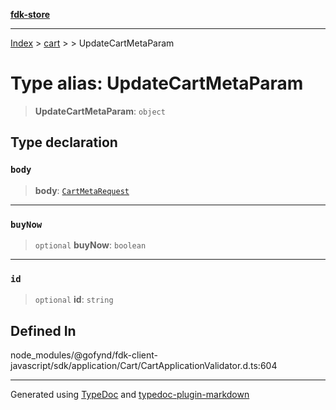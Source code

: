 [**fdk-store**](../../../README.md)
***

[Index](../../../API.md) > [cart](../../README.md) > [<internal>](../README.md) > UpdateCartMetaParam

# Type alias: UpdateCartMetaParam

> **UpdateCartMetaParam**: `object`

## Type declaration

### `body`

> **body**: [`CartMetaRequest`](type-alias.CartMetaRequest.md)

***

### `buyNow`

> `optional` **buyNow**: `boolean`

***

### `id`

> `optional` **id**: `string`

## Defined In

node\_modules/@gofynd/fdk-client-javascript/sdk/application/Cart/CartApplicationValidator.d.ts:604

***
Generated using [TypeDoc](https://typedoc.org/) and [typedoc-plugin-markdown](https://www.npmjs.com/package/typedoc-plugin-markdown)
